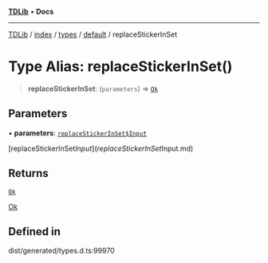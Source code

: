 [**TDLib**](../../../../../../README.md) • **Docs**

***

[TDLib](../../../../../../modules.md) / [index](../../../../../README.md) / [types](../../../README.md) / [default](../README.md) / replaceStickerInSet

# Type Alias: replaceStickerInSet()

> **replaceStickerInSet**: (`parameters`) => [`Ok`](Ok.md)

## Parameters

• **parameters**: [`replaceStickerInSet$Input`](replaceStickerInSet$Input.md)

[replaceStickerInSet$Input](replaceStickerInSet$Input.md)

## Returns

[`Ok`](Ok.md)

[Ok](Ok.md)

## Defined in

dist/generated/types.d.ts:99970
